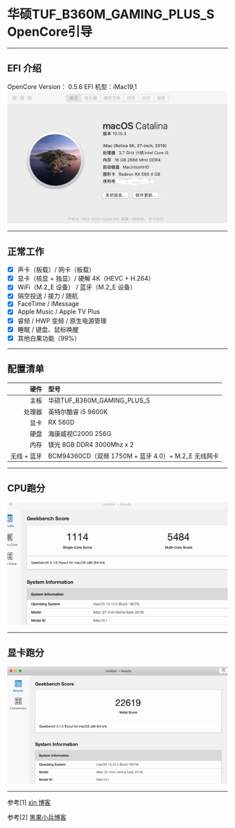 # 华硕TUF_B360M_GAMING_PLUS_S OpenCore引导
***
## EFI 介绍
OpenCore Version： 0.5.6
EFI 机型：iMac19,1
![](./image/1.png)
***
## 正常工作
- [x] 声卡（板载）/ 网卡（板载）
- [x] 显卡（核显 + 独显）/ 硬解 4K（HEVC + H.264）
- [x] WiFi（M.2_E 设备） / 蓝牙（M.2_E 设备）
- [x] 隔空投送 / 接力 / 随航
- [x] FaceTime / iMessage
- [x] Apple Music / Apple TV Plus
- [x] 睿频 / HWP 变频 / 原生电源管理
- [x] 睡眠 / 键盘、鼠标唤醒
- [x] 其他白果功能（99%）
***
## 配置清单
|         硬件       |                   型号                     | 
|-------------------:|:------------------------------------------|
|               主板 |  华硕TUF_B360M_GAMING_PLUS_S           |
|             处理器 | 英特尔酷睿 i5 9600K                    |
|               显卡 | RX 560D                               |
|               硬盘 |  海康威视C2000 256G                   |
|               内存 | 镁光 8GB DDR4 3000Mhz x 2          |
|        无线 + 蓝牙 |  BCM94360CD（双频 1750M + 蓝牙 4.0）+ M.2_E 无线网卡  |
***

## CPU跑分
![](./image/2.png)
***

## 显卡跑分
![](./image/3.png)
***


参考[1] [xjn 博客](https://blog.xjn819.com) 

参考[2] [黑果小兵博客](https://blog.daliansky.net)